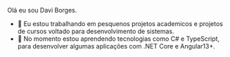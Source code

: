 Olá eu sou Davi Borges.

- 🔭 Eu estou trabalhando em pesquenos projetos academicos e projetos de cursos voltado para desenvolvimento de sistemas.
- 🌱 No momento estou aprendendo tecnologias como C# e TypeScript, para desenvolver algumas aplicações com .NET Core e Angular13+.
